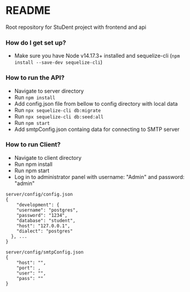 # README #

Root repository for StuDent project with frontend and api

### How do I get set up? ###

* Make sure you have Node v14.17.3+ installed and sequelize-cli (```npm install --save-dev sequelize-cli```)

### How to run the API? ###

* Navigate to server directory
* Run ```npm install```
* Add config.json file from bellow to config directory with local data
* Run ```npx sequelize-cli db:migrate```
* Run ```npx sequelize-cli db:seed:all```
* Run ```npm start``` 
* Add smtpConfig.json containg data for connecting to SMTP server

### How to run Client? ###

* Navigate to client directory
* Run npm install
* Run npm start
* Log in to administrator panel with username: "Admin" and password: "admin"

```
server/config/config.json
{
    "development": {
    "username": "postgres",
    "password": "1234",
    "database": "student",
    "host": "127.0.0.1",
    "dialect": "postgres"
  }, ...
} 

server/config/smtpConfig.json
{
    "host": "",
    "port": ,
    "user": "", 
    "pass": ""
}
```